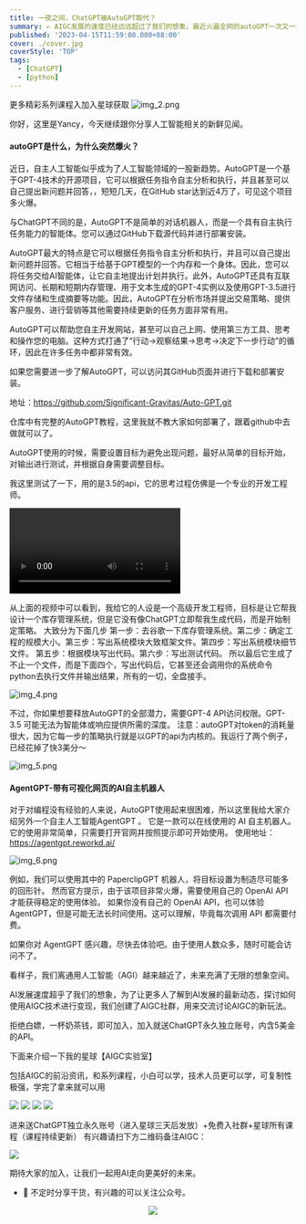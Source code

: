 ```yaml
---
title: 一夜之间，ChatGPT被AutoGPT取代？
summary: ✍️ AIGC发展的速度已经远远超过了我们的想象，最近火遍全网的autoGPT一次又一次颠覆了我们的想象。
published: '2023-04-15T11:59:00.000+08:00'
cover: ./cover.jpg
coverStyle: 'TOP'
tags:
  - [ChatGPT]
  - [python]
---
```


更多精彩系列课程入加入星球获取
![img_2.png](星球2.png)

你好，这里是Yancy，今天继续跟你分享人工智能相关的新鲜见闻。

#### autoGPT是什么，为什么突然爆火？

近日，自主人工智能似乎成为了人工智能领域的一股新趋势。AutoGPT是一个基于GPT-4技术的开源项目，它可以根据任务指令自主分析和执行，并且甚至可以自己提出新问题并回答，，短短几天，在GitHub star达到近4万了，可见这个项目多火爆。

与ChatGPT不同的是，AutoGPT不是简单的对话机器人，而是一个具有自主执行任务能力的智能体。您可以通过GitHub下载源代码并进行部署安装。

AutoGPT最大的特点是它可以根据任务指令自主分析和执行，并且可以自己提出新问题并回答。它相当于给基于GPT模型的一个内存和一个身体。因此，您可以将任务交给AI智能体，让它自主地提出计划并执行。此外，AutoGPT还具有互联网访问、长期和短期内存管理、用于文本生成的GPT-4实例以及使用GPT-3.5进行文件存储和生成摘要等功能。因此，AutoGPT在分析市场并提出交易策略、提供客户服务、进行营销等其他需要持续更新的任务方面非常有用。

AutoGPT可以帮助您自主开发网站，甚至可以自己上网、使用第三方工具、思考和操作您的电脑。这种方式打通了“行动→观察结果→思考→决定下一步行动”的循环，因此在许多任务中都非常有效。

如果您需要进一步了解AutoGPT，可以访问其GitHub页面并进行下载和部署安装。
 
地址：https://github.com/Significant-Gravitas/Auto-GPT.git

仓库中有完整的AutoGPT教程，这里我就不教大家如何部署了，跟着github中去做就可以了。

AutoGPT使用的时候，需要设置目标为避免出现问题，最好从简单的目标开始，对输出进行测试，并根据自身需要调整目标。

我这里测试了一下，用的是3.5的api，它的思考过程仿佛是一个专业的开发工程师。

![MP4 Example](166_1681566822.mp4)

从上面的视频中可以看到，我给它的人设是一个高级开发工程师，目标是让它帮我设计一个库存管理系统，但是它没有像ChatGPT立即帮我生成代码，而是开始制定策略。
大致分为下面几步
第一步：去谷歌一下库存管理系统。第二步：确定工程的规模大小。第三步：写出系统模块大致框架文件。第四步：写出系统模块细节文件。 第五步：根据模块写出代码。第六步：写出测试代码。
所以最后它生成了不止一个文件，而是下面四个，写出代码后，它甚至还会调用你的系统命令python去执行文件并输出结果，所有的一切，全盘接手。

![img_4.png](img_4.png)

不过，你如果想要释放AutoGPT的全部潜力，需要GPT-4 API访问权限。GPT-3.5 可能无法为智能体或响应提供所需的深度。
注意：autoGPT对token的消耗量很大，因为它每一步的策略执行就是以GPT的api为内核的。我运行了两个例子，已经花掉了快3美分～

![img_5.png](img_5.png)

#### AgentGPT-带有可视化网页的AI自主机器人

对于对编程没有经验的人来说，AutoGPT使用起来很困难，所以这里我给大家介绍另外一个自主人工智能AgentGPT 。
它是一款可以在线使用的 AI 自主机器人。它的使用非常简单，只需要打开官网并按照提示即可开始使用。
使用地址：https://agentgpt.reworkd.ai/

![img_6.png](img_6.png)

例如，我们可以使用其中的 PaperclipGPT 机器人，将目标设置为制造尽可能多的回形针。
然而官方提示，由于该项目非常火爆，需要使用自己的 OpenAI API 才能获得稳定的使用体验。
如果你没有自己的 OpenAI API，也可以体验 AgentGPT，但是可能无法长时间使用。这可以理解，毕竟每次调用 API 都需要付费。

如果你对 AgentGPT 感兴趣，尽快去体验吧。由于使用人数众多，随时可能会访问不了。

看样子，我们离通用人工智能（AGI）越来越近了，未来充满了无限的想象空间。

AI发展速度超乎了我们的想象，为了让更多人了解到AI发展的最新动态，探讨如何使用AIGC技术进行变现，我们创建了AIGC社群，用来交流讨论AIGC的新玩法。

拒绝白嫖，一杯奶茶钱，即可加入，加入就送ChatGPT永久独立账号，内含5美金的API。

下面来介绍一下我的星球【AIGC实验室】

包括AIGC的前沿资讯，和系列课程，小白可以学，技术人员更可以学，可复制性极强，学完了拿来就可以用

![](1.jpg)
![](img_1.png)
![](img_2.png)
![](img_3.png)

进来送ChatGPT独立永久账号（进入星球三天后发放）+免费入社群+星球所有课程（课程持续更新）
有兴趣请扫下方二维码备注AIGC：

![](qr.png)

期待大家的加入，让我们一起用AI走向更美好的未来。



- 🚀 不定时分享干货，有兴趣的可以关注公众号。

<div align="center"><img src="https://my-bucket-1259813675.cos-website.ap-guangzhou.myqcloud.com/wordpress/2022/05/20220504120500968-300x300.jpg">
</div>



